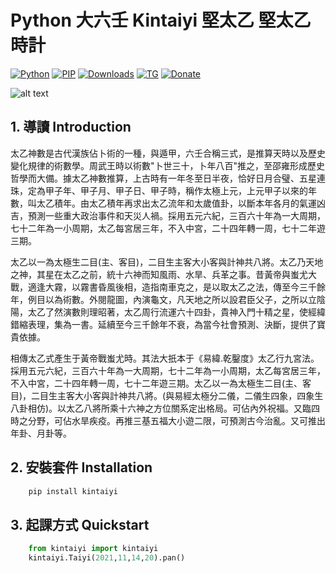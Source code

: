 ﻿# **Python 大六壬 Kintaiyi 堅太乙 堅太乙時計**
[![Python](https://img.shields.io/pypi/pyversions/kintaiyi)](https://pypi.org/project/kintaiyi/)
[![PIP](https://img.shields.io/pypi/v/kintaiyi)](https://pypi.org/project/kintaiyi/)
[![Downloads](https://img.shields.io/pypi/dm/kintaiyi)](https://pypi.org/project/kintaiyi/)
[![TG](https://img.shields.io/badge/chat-on%20telegram-blue)](https://t.me/gnatnek)
[![Donate](https://img.shields.io/badge/Donate-PayPal-green.svg?logo=paypal&style=flat-square)](https://www.paypal.me/kinyeah)&nbsp;

![alt text](https://github.com/kentang2017/kintaiyi/blob/master/pic/64459296_2342412609170469_2685042927293431808_n.jpg "太乙")
 ## 1. 導讀 Introduction
太乙神數是古代漢族佔卜術的一種，與遁甲，六壬合稱三式，是推算天時以及歷史變化規律的術數學。周武王時以術數"卜世三十，卜年八百"推之，至邵雍形成歷史哲學而大備。據太乙神數推算，上古時有一年冬至日半夜，恰好日月合璧、五星連珠，定為甲子年、甲子月、甲子日、甲子時，稱作太極上元，上元甲子以來的年數，叫太乙積年。由太乙積年再求出太乙流年和太歲值卦，以斷本年各月的氣運凶吉，預測一些重大政治事件和天災人禍。採用五元六紀，三百六十年為一大周期，七十二年為一小周期，太乙每宮居三年，不入中宮，二十四年轉一周，七十二年遊三期。

太乙以一為太極生二目(主、客目)，二目生主客大小客與計神共八將。太乙乃天地之神，其星在太乙之前，統十六神而知風雨、水旱、兵革之事。昔黃帝與蚩尤大戰，適逢大霧，以霧書昏風後相，造指南車克之，是以取太乙之法，傳至今三千餘年，例目以為術數。外閱龍圖，內演龜文，凡天地之所以設君臣父子，之所以立陰陽，太乙了然演數則理昭著，太乙周行流運六十四卦，貴神入門十精之星，使經緯錯縮表理，集為一書。延續至今三千餘年不衰，為當今社會預測、決斷，提供了寶貴依據。

相傳太乙式產生于黃帝戰蚩尤時。其法大扺本于《易緯.乾鑿度》太乙行九宮法。採用五元六紀，三百六十年為一大周期，七十二年為一小周期，太乙每宮居三年，不入中宮，二十四年轉一周，七十二年遊三期。太乙以一為太極生二目(主、客目)，二目生主客大小客與計神共八將。(與易經太極分二儀，二儀生四象，四象生八卦相仿)。以太乙八將所乘十六神之方位關系定出格局。可佔內外祝福。又臨四時之分野，可佔水旱疾疫。再推三基五福大小遊二限，可預測古今治亂。又可推出年卦、月卦等。

## 2. 安裝套件 Installation
```python
	pip install kintaiyi
```

## 3. 起課方式 Quickstart
```python
	from kintaiyi import kintaiyi
	kintaiyi.Taiyi(2021,11,14,20).pan()
```
